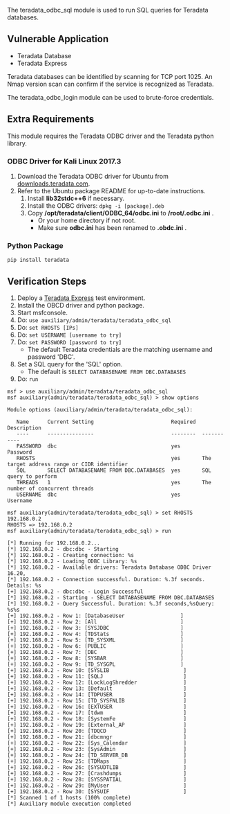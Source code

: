 The teradata_odbc_sql module is used to run SQL queries for Teradata databases.

## Vulnerable Application

* Teradata Database
* Teradata Express

Teradata databases can be identified by scanning for TCP port 1025. An Nmap version scan can confirm if the service is recognized as Teradata.

The teradata_odbc_login module can be used to brute-force credentials.

## Extra Requirements

This module requires the Teradata ODBC driver and the Teradata python library.

### ODBC Driver for Kali Linux 2017.3
1. Download the Teradata ODBC driver for Ubuntu from [downloads.teradata.com](https://downloads.teradata.com/download/connectivity/odbc-driver/linux).
2. Refer to the Ubuntu package README for up-to-date instructions.
   1. Install **lib32stdc++6** if necessary.
   2. Install the ODBC drivers: `dpkg -i [package].deb`
   3. Copy **/opt/teradata/client/ODBC_64/odbc.ini** to **/root/.odbc.ini** .
      * Or your home directory if not root.
      * Make sure **odbc.ini** has been renamed to **.obdc.ini** .

### Python Package
```
pip install teradata
```
## Verification Steps
1. Deploy a [Teradata Express](https://www.teradata.com/products-and-services/teradata-express) test environment.
2. Install the OBCD driver and python package.
3. Start msfconsole.
4. Do: `use auxiliary/admin/teradata/teradata_odbc_sql`
5. Do: `set RHOSTS [IPs]`
6. Do: `set USERNAME [username to try]`
7. Do: `set PASSWORD [password to try]`
   * The default Teradata credentials are the matching username and password 'DBC'.
8. Set a SQL query for the 'SQL' option.
   * The default is `SELECT DATABASENAME FROM DBC.DATABASES`
9. Do: `run`

```
msf > use auxiliary/admin/teradata/teradata_odbc_sql 
msf auxiliary(admin/teradata/teradata_odbc_sql) > show options

Module options (auxiliary/admin/teradata/teradata_odbc_sql):

   Name      Current Setting                         Required  Description
   ----      ---------------                         --------  -----------
   PASSWORD  dbc                                     yes       Password
   RHOSTS                                            yes       The target address range or CIDR identifier
   SQL       SELECT DATABASENAME FROM DBC.DATABASES  yes       SQL query to perform
   THREADS   1                                       yes       The number of concurrent threads
   USERNAME  dbc                                     yes       Username

msf auxiliary(admin/teradata/teradata_odbc_sql) > set RHOSTS 192.168.0.2
RHOSTS => 192.168.0.2
msf auxiliary(admin/teradata/teradata_odbc_sql) > run

[*] Running for 192.168.0.2...
[*] 192.168.0.2 - dbc:dbc - Starting
[*] 192.168.0.2 - Creating connection: %s
[*] 192.168.0.2 - Loading ODBC Library: %s
[*] 192.168.0.2 - Available drivers: Teradata Database ODBC Driver 16.20, 
[*] 192.168.0.2 - Connection successful. Duration: %.3f seconds. Details: %s
[+] 192.168.0.2 - dbc:dbc - Login Successful
[*] 192.168.0.2 - Starting - SELECT DATABASENAME FROM DBC.DATABASES
[*] 192.168.0.2 - Query Successful. Duration: %.3f seconds,%sQuery: %s%s
[+] 192.168.0.2 - Row 1: [DatabaseUser                  ]
[+] 192.168.0.2 - Row 2: [All                           ]
[+] 192.168.0.2 - Row 3: [SYSJDBC                       ]
[+] 192.168.0.2 - Row 4: [TDStats                       ]
[+] 192.168.0.2 - Row 5: [TD_SYSXML                     ]
[+] 192.168.0.2 - Row 6: [PUBLIC                        ]
[+] 192.168.0.2 - Row 7: [DBC                           ]
[+] 192.168.0.2 - Row 8: [SYSBAR                        ]
[+] 192.168.0.2 - Row 9: [TD_SYSGPL                     ]
[+] 192.168.0.2 - Row 10: [SYSLIB                        ]
[+] 192.168.0.2 - Row 11: [SQLJ                          ]
[+] 192.168.0.2 - Row 12: [LockLogShredder               ]
[+] 192.168.0.2 - Row 13: [Default                       ]
[+] 192.168.0.2 - Row 14: [TDPUSER                       ]
[+] 192.168.0.2 - Row 15: [TD_SYSFNLIB                   ]
[+] 192.168.0.2 - Row 16: [EXTUSER                       ]
[+] 192.168.0.2 - Row 17: [tdwm                          ]
[+] 192.168.0.2 - Row 18: [SystemFe                      ]
[+] 192.168.0.2 - Row 19: [External_AP                   ]
[+] 192.168.0.2 - Row 20: [TDQCD                         ]
[+] 192.168.0.2 - Row 21: [dbcmngr                       ]
[+] 192.168.0.2 - Row 22: [Sys_Calendar                  ]
[+] 192.168.0.2 - Row 23: [SysAdmin                      ]
[+] 192.168.0.2 - Row 24: [TD_SERVER_DB                  ]
[+] 192.168.0.2 - Row 25: [TDMaps                        ]
[+] 192.168.0.2 - Row 26: [SYSUDTLIB                     ]
[+] 192.168.0.2 - Row 27: [Crashdumps                    ]
[+] 192.168.0.2 - Row 28: [SYSSPATIAL                    ]
[+] 192.168.0.2 - Row 29: [MyUser                        ]
[+] 192.168.0.2 - Row 30: [SYSUIF                        ]
[*] Scanned 1 of 1 hosts (100% complete)
[*] Auxiliary module execution completed
```
